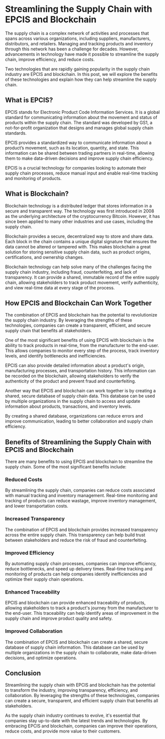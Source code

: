 # Streamlining the Supply Chain with EPCIS and Blockchain

The supply chain is a complex network of activities and processes that spans across various organizations, including suppliers, manufacturers, distributors, and retailers. Managing and tracking products and inventory through this network has been a challenge for decades. However, advancements in technology have made it possible to streamline the supply chain, improve efficiency, and reduce costs.

Two technologies that are rapidly gaining popularity in the supply chain industry are EPCIS and blockchain. In this post, we will explore the benefits of these technologies and explain how they can help streamline the supply chain.

## What is EPCIS?

EPCIS stands for Electronic Product Code Information Services. It is a global standard for communicating information about the movement and status of products within the supply chain. The standard was developed by GS1, a not-for-profit organization that designs and manages global supply chain standards.

EPCIS provides a standardized way to communicate information about a product’s movement, such as its location, quantity, and state. This information can be shared between trading partners in real-time, allowing them to make data-driven decisions and improve supply chain efficiency.

EPCIS is a crucial technology for companies looking to automate their supply chain processes, reduce manual input and enable real-time tracking and monitoring of products.

## What is Blockchain?

Blockchain technology is a distributed ledger that stores information in a secure and transparent way. The technology was first introduced in 2008 as the underlying architecture of the cryptocurrency Bitcoin. However, it has since been applied to many other industries and use cases, including the supply chain.

Blockchain provides a secure, decentralized way to store and share data. Each block in the chain contains a unique digital signature that ensures the data cannot be altered or tampered with. This makes blockchain a great solution for storing sensitive supply chain data, such as product origins, certifications, and ownership changes.

Blockchain technology can help solve many of the challenges facing the supply chain industry, including fraud, counterfeiting, and lack of transparency. It can provide a shared, immutable record of the entire supply chain, allowing stakeholders to track product movement, verify authenticity, and view real-time data at every stage of the process.

## How EPCIS and Blockchain Can Work Together

The combination of EPCIS and blockchain has the potential to revolutionize the supply chain industry. By leveraging the strengths of these technologies, companies can create a transparent, efficient, and secure supply chain that benefits all stakeholders.

One of the most significant benefits of using EPCIS with blockchain is the ability to track products in real-time, from the manufacturer to the end-user. This allows companies to monitor every step of the process, track inventory levels, and identify bottlenecks and inefficiencies.

EPCIS can also provide detailed information about a product's origin, manufacturing processes, and transportation history. This information can be recorded on the blockchain, allowing stakeholders to verify the authenticity of the product and prevent fraud and counterfeiting.

Another way that EPCIS and blockchain can work together is by creating a shared, secure database of supply chain data. This database can be used by multiple organizations in the supply chain to access and update information about products, transactions, and inventory levels.

By creating a shared database, organizations can reduce errors and improve communication, leading to better collaboration and supply chain efficiency.

## Benefits of Streamlining the Supply Chain with EPCIS and Blockchain

There are many benefits to using EPCIS and blockchain to streamline the supply chain. Some of the most significant benefits include:

### Reduced Costs

By streamlining the supply chain, companies can reduce costs associated with manual tracking and inventory management. Real-time monitoring and tracking of products can reduce wastage, improve inventory management, and lower transportation costs.

### Increased Transparency

The combination of EPCIS and blockchain provides increased transparency across the entire supply chain. This transparency can help build trust between stakeholders and reduce the risk of fraud and counterfeiting.

### Improved Efficiency

By automating supply chain processes, companies can improve efficiency, reduce bottlenecks, and speed up delivery times. Real-time tracking and monitoring of products can help companies identify inefficiencies and optimize their supply chain operations.

### Enhanced Traceability

EPCIS and blockchain can provide enhanced traceability of products, allowing stakeholders to track a product's journey from the manufacturer to the end-user. This traceability can help identify areas of improvement in the supply chain and improve product quality and safety.

### Improved Collaboration

The combination of EPCIS and blockchain can create a shared, secure database of supply chain information. This database can be used by multiple organizations in the supply chain to collaborate, make data-driven decisions, and optimize operations.

## Conclusion

Streamlining the supply chain with EPCIS and blockchain has the potential to transform the industry, improving transparency, efficiency, and collaboration. By leveraging the strengths of these technologies, companies can create a secure, transparent, and efficient supply chain that benefits all stakeholders.

As the supply chain industry continues to evolve, it's essential that companies stay up-to-date with the latest trends and technologies. By embracing EPCIS and blockchain, companies can improve their operations, reduce costs, and provide more value to their customers.
